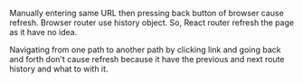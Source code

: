 Manually entering same URL then pressing back button of browser cause refresh.
Browser router use history object. So, React router refresh the page as it have no idea.

Navigating from one path to another path by clicking link and going back and forth don't cause refresh because it
have the previous and next route history and what to with it.
